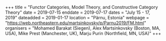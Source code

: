 +++
title = "Functor Categories, Model Theory, and Constructive Category Theory"
date = 2019-07-15
enddate = 2019-07-17
dates = "July 15 - 17, 2019"
dateadded = 2019-01-17
location = "Pärnu, Estonia"
webpage = "https://web.northeastern.edu/martsinkovsky/p/Parnu2019/FM.html"
organisers = "Mohamed Barakat (Siegen), Alex Martsinkovsky (Boston, MA, USA), Mike Prest (Manchester, UK), Marju Purin (Northfield, MN, USA)"
+++
